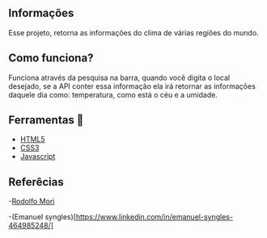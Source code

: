  ## Informações
 Esse projeto, retorna as informações do clima de várias regiões do mundo.

 ## Como funciona?
 Funciona através da pesquisa na barra, quando você digita o local desejado, se a API conter essa informação ela irá retornar 
 as informações daquele dia como: temperatura, como está o céu e a umidade.

 ## Ferramentas 🔧
 - [HTML5](https://html.com/)
 - [CSS3](https://developer.mozilla.org/pt-BR/docs/Web/CSS)
- [Javascript](https://www.javascript.com/)

 ## Referêcias

 -[Rodolfo Mori](https://www.youtube.com/watch?v=qxzqEuAOYZ4&t=1s&ab_channel=RodolfoMori)

 -(Emanuel syngles)[https://www.linkedin.com/in/emanuel-syngles-464985248/]


